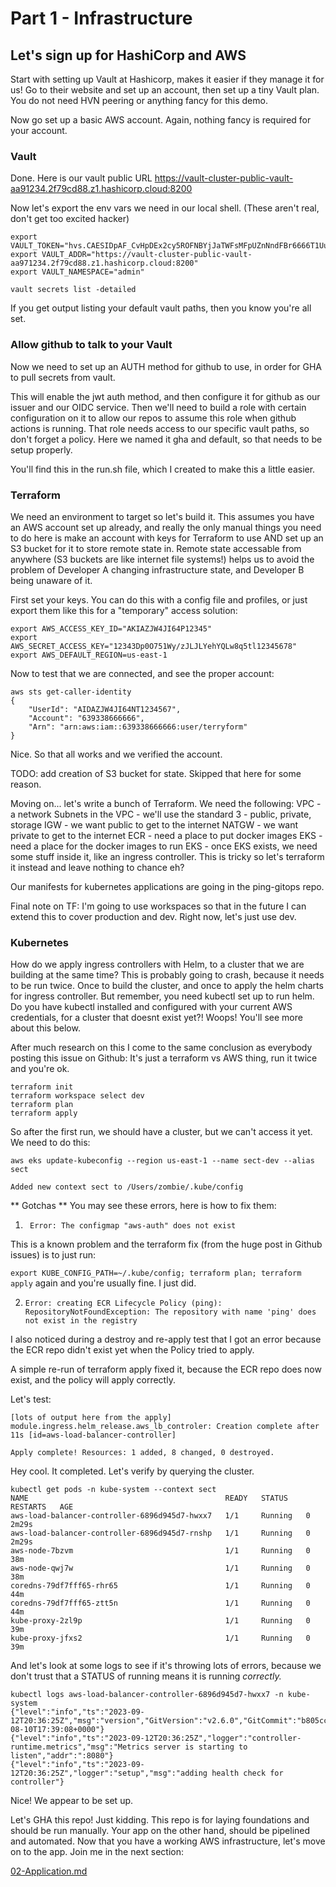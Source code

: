 # Part 1 - Infrastructure

## Let's sign up for HashiCorp and AWS

Start with setting up Vault at Hashicorp, makes it easier if they manage it for us! Go to their website and set up an account, then set up a tiny Vault plan. You do not need HVN peering or anything fancy for this demo.

Now go set up a basic AWS account. Again, nothing fancy is required for your account.

### Vault

Done. Here is our vault public URL
https://vault-cluster-public-vault-aa91234.2f79cd88.z1.hashicorp.cloud:8200

Now let's export the env vars we need in our local shell. (These aren't real, don't get too excited hacker)

```
export VAULT_TOKEN="hvs.CAESIDpAF_CvHpDEx2cy5ROFNBYjJaTWFsMFpUZnNndFBr6666T1UuUDQ0eTUQ6QE"
export VAULT_ADDR="https://vault-cluster-public-vault-aa971234.2f79cd88.z1.hashicorp.cloud:8200"
export VAULT_NAMESPACE="admin"

vault secrets list -detailed
```

If you get output listing your default vault paths, then you know you're all set.

### Allow github to talk to your Vault

Now we need to set up an AUTH method for github to use, in order for GHA to pull secrets from vault.

This will enable the jwt auth method, and then configure it for github as our issuer and our OIDC service. Then we'll need to build a role with certain configuration on it to allow our repos to assume this role when github actions is running. That role needs access to our specific vault paths, so don't forget a policy. Here we named it gha and default, so that needs to be setup properly.

You'll find this in the run.sh file, which I created to make this a little easier.

### Terraform

We need an environment to target so let's build it. This assumes you have an AWS account set up already, and really the only manual things you need to do here is make an account with keys for Terraform to use AND set up an S3 bucket for it to store remote state in. Remote state accessable from anywhere (S3 buckets are like internet file systems!) helps us to avoid the problem of Developer A changing infrastructure state, and Developer B being unaware of it.

First set your keys. You can do this with a config file and profiles, or just export them like this for a "temporary" access solution:
```
export AWS_ACCESS_KEY_ID="AKIAZJW4JI64P12345"
export AWS_SECRET_ACCESS_KEY="12343Dp0O751Wy/zJLJLYehYQLw8q5tl12345678"
export AWS_DEFAULT_REGION=us-east-1
```

Now to test that we are connected, and see the proper account:

```
aws sts get-caller-identity
{
    "UserId": "AIDAZJW4JI64NT1234567",
    "Account": "639338666666",
    "Arn": "arn:aws:iam::639338666666:user/terryform"
}
```

Nice. So that all works and we verified the account.

TODO:  add creation of S3 bucket for state. Skipped that here for some reason.

Moving on... let's write a bunch of Terraform. We need the following:
VPC - a network
Subnets in the VPC - we'll use the standard 3 - public, private, storage
IGW - we want public to get to the internet
NATGW - we want private to get to the internet
ECR - need a place to put docker images
EKS - need a place for the docker images to run
EKS - once EKS exists, we need some stuff inside it, like an ingress controller. This is tricky so let's terraform it instead and leave nothing to chance eh?

Our manifests for kubernetes applications are going in the ping-gitops repo.

Final note on TF: I'm going to use workspaces so that in the future I can extend this to cover production and dev. Right now, let's just use dev.

### Kubernetes
How do we apply ingress controllers with Helm, to a cluster that we are building at the same time?
This is probably going to crash, because it needs to be run twice. Once to build the cluster, and once to apply the helm charts for ingress controller. But remember, you need kubectl set up to run helm. Do you have kubectl installed and configured with your current AWS credentials, for a cluster that doesnt exist yet?!  Woops! You'll see more about this below.

After much research on this I come to the same conclusion as everybody posting this issue on Github: It's just a terraform vs AWS thing, run it twice and you're ok.

```
terraform init
terraform workspace select dev
terraform plan
terraform apply
```

So after the first run, we should have a cluster, but we can't access it yet. We need to do this:
```
aws eks update-kubeconfig --region us-east-1 --name sect-dev --alias sect

Added new context sect to /Users/zombie/.kube/config
```

** Gotchas **
You may see these errors, here is how to fix them:

1. ` Error: The configmap "aws-auth" does not exist`

This is a known problem and the terraform fix (from the huge post in Github issues) is to just run:

 `export KUBE_CONFIG_PATH=~/.kube/config; terraform plan; terraform apply` again and you're usually fine. I just did.

2. `Error: creating ECR Lifecycle Policy (ping): RepositoryNotFoundException: The repository with name 'ping' does not exist in the registry`

I also noticed during a destroy and re-apply test that I got an error because the ECR repo didn't exist yet when the Policy tried to apply.

A simple re-run of terraform apply fixed it, because the ECR repo does now exist, and the policy will apply correctly.


Let's test:
```
[lots of output here from the apply]
module.ingress.helm_release.aws_lb_controler: Creation complete after 11s [id=aws-load-balancer-controller]

Apply complete! Resources: 1 added, 8 changed, 0 destroyed.
```

Hey cool. It completed. Let's verify by querying the cluster.

```
kubectl get pods -n kube-system --context sect
NAME                                            READY   STATUS    RESTARTS   AGE
aws-load-balancer-controller-6896d945d7-hwxx7   1/1     Running   0          2m29s
aws-load-balancer-controller-6896d945d7-rnshp   1/1     Running   0          2m29s
aws-node-7bzvm                                  1/1     Running   0          38m
aws-node-qwj7w                                  1/1     Running   0          38m
coredns-79df7fff65-rhr65                        1/1     Running   0          44m
coredns-79df7fff65-ztt5n                        1/1     Running   0          44m
kube-proxy-2zl9p                                1/1     Running   0          39m
kube-proxy-jfxs2                                1/1     Running   0          39m
```

And let's look at some logs to see if it's throwing lots of errors, because we don't trust that a STATUS of running means it is running *correctly.*

```
kubectl logs aws-load-balancer-controller-6896d945d7-hwxx7 -n kube-system
{"level":"info","ts":"2023-09-12T20:36:25Z","msg":"version","GitVersion":"v2.6.0","GitCommit":"b805cc2327d00dde47f7e254843a6e234fab74f7","BuildDate":"2023-08-10T17:39:08+0000"}
{"level":"info","ts":"2023-09-12T20:36:25Z","logger":"controller-runtime.metrics","msg":"Metrics server is starting to listen","addr":":8080"}
{"level":"info","ts":"2023-09-12T20:36:25Z","logger":"setup","msg":"adding health check for controller"}
```

Nice! We appear to be set up.

Let's GHA this repo! Just kidding. This repo is for laying foundations and should be run manually. Your app on the other hand, should be pipelined and automated. Now that you have a working AWS infrastructure, let's move on to the app. Join me in the next section:

[02-Application.md](https://github.com/somelinuxguy/ping-infra/blob/main/docs/02-application.md)
